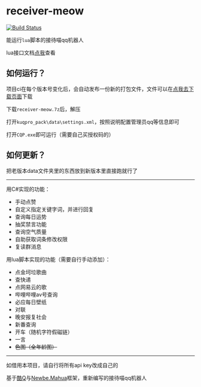 # receiver-meow

[![Build Status](https://travis-ci.com/chenxuuu/receiver-meow.svg?branch=master)](https://travis-ci.com/chenxuuu/receiver-meow)

能运行`lua`脚本的接待喵qq机器人

lua接口文档[点我](https://github.com/chenxuuu/receiver-meow/blob/master/lua.md)查看

## 如何运行？

项目ci在每个版本号变化后，会自动发布一份新的打包文件，文件可以在[点我去下载页面](https://github.com/chenxuuu/receiver-meow/releases/latest)下载

下载`receiver-meow.7z`后，解压

打开`kuqpro_pack\data\settings.xml`，按照说明配置管理员qq等信息即可

打开`CQP.exe`即可运行（需要自己买授权码的）

## 如何更新？

把老版本data文件夹里的东西放到新版本里直接跑就行了

---

用C#实现的功能：

- 手动点赞
- 自定义指定关键字词，并进行回复
- 查询每日运势
- 抽奖禁言功能
- 查询空气质量
- 自助获取词条修改权限
- 复读群消息

用lua脚本实现的功能（需要自行手动添加）：

- 点金坷垃歌曲
- 查快递
- 点网易云的歌
- 哔哩哔哩av号查询
- 必应每日壁纸
- 对联
- 晚安报复社会
- 新番查询
- 开车（随机字符假磁链）
- 一言
- ~~色图（全年龄图）~~

---

如借用本项目，请自行将所有api key改成自己的

基于[酷Q](https://cqp.cc/)与[Newbe.Mahua](https://github.com/newbe36524/Newbe.Mahua.Framework/)框架，重新编写的接待喵qq机器人
